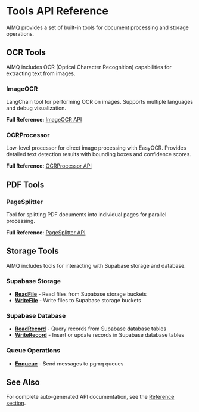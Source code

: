 # Tools API Reference

AIMQ provides a set of built-in tools for document processing and storage operations.

## OCR Tools

AIMQ includes OCR (Optical Character Recognition) capabilities for extracting text from images.

### ImageOCR

LangChain tool for performing OCR on images. Supports multiple languages and debug visualization.

**Full Reference:** [ImageOCR API](../reference/aimq/tools/ocr/image_ocr.md)

### OCRProcessor

Low-level processor for direct image processing with EasyOCR. Provides detailed text detection results with bounding boxes and confidence scores.

**Full Reference:** [OCRProcessor API](../reference/aimq/tools/ocr/processor.md)

## PDF Tools

### PageSplitter

Tool for splitting PDF documents into individual pages for parallel processing.

**Full Reference:** [PageSplitter API](../reference/aimq/tools/pdf/page_splitter.md)

## Storage Tools

AIMQ includes tools for interacting with Supabase storage and database.

### Supabase Storage

- **[ReadFile](../reference/aimq/tools/supabase/read_file.md)** - Read files from Supabase storage buckets
- **[WriteFile](../reference/aimq/tools/supabase/write_file.md)** - Write files to Supabase storage buckets

### Supabase Database

- **[ReadRecord](../reference/aimq/tools/supabase/read_record.md)** - Query records from Supabase database tables
- **[WriteRecord](../reference/aimq/tools/supabase/write_record.md)** - Insert or update records in Supabase database tables

### Queue Operations

- **[Enqueue](../reference/aimq/tools/supabase/enqueue.md)** - Send messages to pgmq queues

## See Also

For complete auto-generated API documentation, see the [Reference section](../reference/aimq/tools/index.md).
